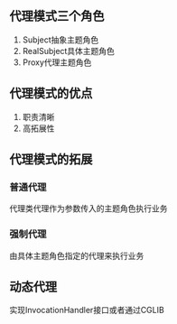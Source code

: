 ## 代理模式三个角色
1. Subject抽象主题角色
2. RealSubject具体主题角色
3. Proxy代理主题角色 

## 代理模式的优点
1. 职责清晰
2. 高拓展性

## 代理模式的拓展
### 普通代理
代理类代理作为参数传入的主题角色执行业务
### 强制代理
由具体主题角色指定的代理来执行业务

## 动态代理
实现InvocationHandler接口或者通过CGLIB